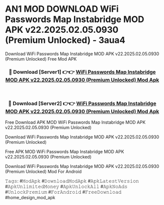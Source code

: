 # AN1 MOD DOWNLOAD WiFi Passwords Map Instabridge MOD APK v22.2025.02.05.0930 (Premium Unlocked) - 3aua4
Download WiFi Passwords Map Instabridge MOD APK v22.2025.02.05.0930 (Premium Unlocked) Free Mod APK

<div align="center">
<h3>🔴 Download [Server1] 👉👉 <a href="https://apk-comot.site?title=WiFi_Passwords_Map_Instabridge_MOD_APK_v22.2025.02.05.0930_(Premium_Unlocked)">WiFi Passwords Map Instabridge MOD APK v22.2025.02.05.0930 (Premium Unlocked) Mod Apk</a></h3><br>

<h3>🔴 Download [Server2] 👉👉 <a href="https://apk-comot.site?title=WiFi_Passwords_Map_Instabridge_MOD_APK_v22.2025.02.05.0930_(Premium_Unlocked)">WiFi Passwords Map Instabridge MOD APK v22.2025.02.05.0930 (Premium Unlocked) Mod Apk</a></h3>
</div>


Free Download APK MOD WiFi Passwords Map Instabridge MOD APK v22.2025.02.05.0930 (Premium Unlocked)

Download WiFi Passwords Map Instabridge MOD APK v22.2025.02.05.0930 (Premium Unlocked) 

Free APK MOD WiFi Passwords Map Instabridge MOD APK v22.2025.02.05.0930 (Premium Unlocked) 

Download WiFi Passwords Map Instabridge MOD APK v22.2025.02.05.0930 (Premium Unlocked) Mod For Android

𝚃𝚊𝚐𝚜: #𝙼𝚘𝚍𝙰𝚙𝚔 #𝙳𝚘𝚠𝚗𝚕𝚘𝚊𝚍𝙼𝚘𝚍𝙰𝚙𝚔 #𝙰𝚙𝚔𝙻𝚊𝚝𝚎𝚜𝚝𝚅𝚎𝚛𝚜𝚒𝚘𝚗 #𝙰𝚙𝚔𝚄𝚗𝚕𝚒𝚖𝚒𝚝𝚎𝚍𝙼𝚘𝚗𝚎𝚢 #𝙰𝚙𝚔𝚄𝚗𝚕𝚘𝚌𝚔𝙰𝚕𝚕 #𝙰𝚙𝚔𝙽𝚘𝙰𝚍𝚜 #𝚄𝚗𝚕𝚘𝚌𝚔𝙿𝚛𝚎𝚖𝚒𝚞𝚖 #𝙵𝚘𝚛𝙰𝚗𝚍𝚛𝚘𝚒𝚍 #𝙵𝚛𝚎𝚎𝙳𝚘𝚠𝚗𝚕𝚘𝚊𝚍 #home_design_mod_apk